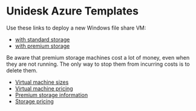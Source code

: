 # Unidesk Azure Templates

Use these links to deploy a new Windows file share VM:
* [with standard storage](https://portal.azure.com/#create/Microsoft.Template/uri/https%3A%2F%2Fraw.githubusercontent.com%2FUnidesk%2Fazure-templates%2Fmaster%2FDeployAzureFileShare%2Fstandard%2FDeployStandardAzureFileShare.template.json)
* [with premium storage](https://portal.azure.com/#create/Microsoft.Template/uri/https%3A%2F%2Fraw.githubusercontent.com%2FUnidesk%2Fazure-templates%2Fmaster%2FDeployAzureFileShare%2Fpremium%2FDeployPremiumAzureFileShare.template.json)

Be aware that premium storage machines cost a lot of money, even when they are not running. The only way to stop them from incurring costs is to delete them.

* [Virtual machine sizes](https://azure.microsoft.com/en-us/documentation/articles/virtual-machines-size-specs/)
* [Virtual machine pricing](https://azure.microsoft.com/en-us/pricing/details/virtual-machines/)
* [Premium storage information](https://azure.microsoft.com/en-us/documentation/articles/storage-premium-storage-preview-portal/)
* [Storage pricing](https://azure.microsoft.com/en-us/pricing/details/storage/)
